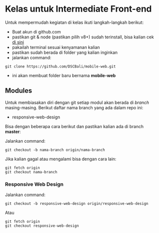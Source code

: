 # Kelas untuk Intermediate Front-end

Untuk mempermudah kegiatan di kelas ikuti langkah-langkah berikut:

- Buat akun di github.com
- pastikan git & node (pastikan pilih v8+) sudah terinstall, bisa kalian cek [di sini](https://github.com/DSCBali/preclass)
- pakailah terminal sesuai kenyamanan kalian
- pastikan sudah berada di folder yang kalian inginkan
- jalankan command:
```
git clone https://github.com/DSCBali/mobile-web.git
```
- ini akan membuat folder baru bernama **mobile-web**

## Modules

Untuk membiasakan diri dengan git setiap modul akan berada di _branch_ masing-masing.
Berikut daftar nama branch yang ada dalam repo ini:
- responsive-web-design

Bisa dengan beberapa cara berikut dan pastikan kalian ada di branch **master**:

Jalankan command:
```
git checkout -b nama-branch origin/nama-branch
```
Jika kalian gagal atau mengalami bisa dengan cara lain:
```
git fetch origin
git checkout nama-branch
```

### Responsive Web Design
Jalankan command:
```
git checkout -b responsive-web-design origin/responsive-web-design
```
Atau
```
git fetch origin
git checkout responsive-web-design
```
